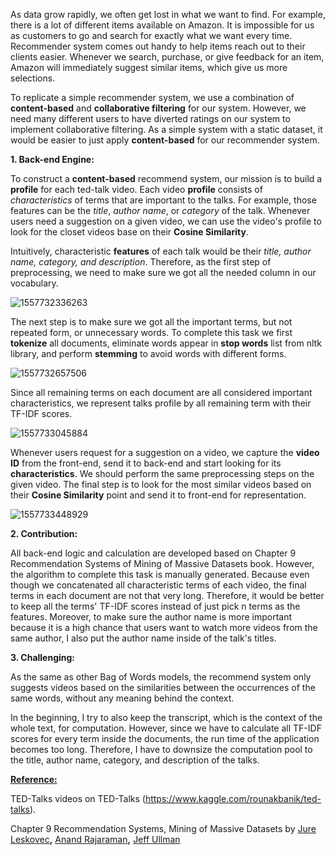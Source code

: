 As data grow rapidly, we often get lost in what we want to find. For example, there is a lot of different items available on Amazon. It is impossible for us as customers to go and search for exactly what we want every time.  Recommender system comes out handy to help items reach out to their clients easier. Whenever we search, purchase, or give feedback for an item, Amazon will immediately suggest similar items, which give us more selections.

To replicate a simple recommender system, we use a combination of **content-based** and **collaborative filtering** for our system. However, we need many different users to have diverted ratings on our system to implement collaborative filtering. As a simple system with a static dataset, it would be easier to just apply **content-based** for our recommender system.



**1. Back-end Engine:**

To construct a  **content-based** recommend system, our mission is to build a **profile** for each ted-talk video. Each video **profile** consists of *characteristics* of terms that are important to the talks. For example, those features can be the *title*, *author name*, or *category* of the talk. Whenever users need a suggestion on a given video, we can use the video's profile to look for the closet videos base on their **Cosine Similarity**.  

Intuitively, characteristic **features** of each talk would be their *title, author name, category, and description*. Therefore, as the first step of preprocessing, we need to make sure we got all the needed column in our vocabulary. 

![1557732336263](C:\Users\Tung\AppData\Roaming\Typora\typora-user-images\1557732336263.png)

The next step is to make sure we got all the important terms, but not repeated form, or unnecessary words.  To complete this task we first **tokenize** all documents, eliminate words appear in **stop words** list from nltk library, and perform **stemming** to avoid words with different forms. 



![1557732657506](C:\Users\Tung\AppData\Roaming\Typora\typora-user-images\1557732657506.png)



Since all remaining terms on each document are all considered important characteristics, we represent talks profile by all remaining term with their TF-IDF scores.

![1557733045884](C:\Users\Tung\AppData\Roaming\Typora\typora-user-images\1557733045884.png)

Whenever users request for a suggestion on a video, we capture the **video ID** from the front-end, send it to back-end and start looking for its **characteristics**. We should perform the same preprocessing steps on the given video. The final step is to look for the most similar videos based on their **Cosine Similarity** point and send it to front-end for representation.



![1557733448929](C:\Users\Tung\AppData\Roaming\Typora\typora-user-images\1557733448929.png)

**2. Contribution:**

All back-end logic and calculation are developed based on Chapter 9 Recommendation Systems of Mining of Massive Datasets book. However, the algorithm to complete this task is manually generated. Because even though we concatenated all characteristic terms of each video, the final terms in each document are not that very long. Therefore, it would be better to keep all the terms' TF-IDF scores instead of just pick n terms as the features. Moreover, to make sure the author name is more important because it is a high chance that users want to watch more videos from the same author, I also put the author name inside of the talk's titles.



**3. Challenging:**

As the same as other Bag of Words models, the recommend system only suggests videos based on the similarities between the occurrences of the same words, without any meaning behind the context. 

In the beginning, I try to also keep the transcript, which is the context of the whole text, for computation. However, since we have to calculate all TF-IDF scores for every term inside the documents, the run time of the application becomes too long. Therefore, I have to downsize the computation pool to the title, author name, category, and description of the talks.



**<u>Reference:</u>**

TED-Talks videos on TED-Talks (<https://www.kaggle.com/rounakbanik/ted-talks>).

Chapter 9 Recommendation Systems, Mining of Massive Datasets by [Jure Leskovec](http://cs.stanford.edu/~jure/)**,** [Anand Rajaraman](https://twitter.com/anand_raj)**,** [Jeff Ullman](http://infolab.stanford.edu/~ullman/)

